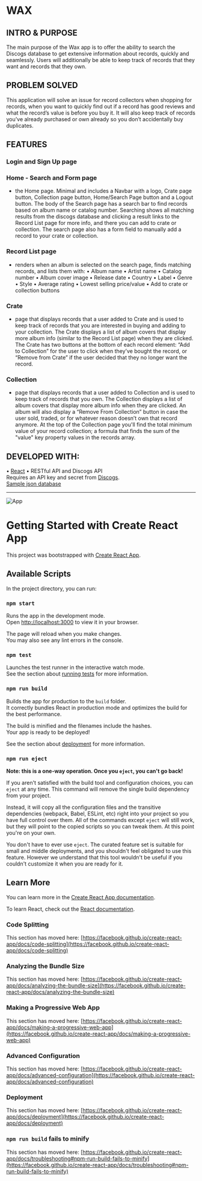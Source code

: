 # WAX

## INTRO & PURPOSE

The main purpose of the Wax app is to offer the ability to search the Discogs database to get extensive information about records, quickly and seamlessly. Users will additionally be able to keep track of records that they want and records that they own.

## PROBLEM SOLVED

This application will solve an issue for record collectors when shopping for records, when you want to quickly find out if a record has good reviews and what the record’s value is before you buy it. It will also keep track of records you’ve already purchased or own already so you don’t accidentally buy duplicates.

## FEATURES 

### Login and Sign Up page
### Home - Search and Form page
- the Home page. Minimal and includes a Navbar with a logo, Crate page button, Collection page button, Home/Search 
Page button and a Logout button. The body of the Search page has a search bar to find records based on album name or catalog number. Searching shows all matching results from the discogs database and clicking a result links to the Record List page for more info, and there you can add to crate or collection. The search page also has a form field to manually add a record to your crate or collection.
### Record List page 
- renders when an album is selected on the search page, finds matching records, and lists them with:
• Album name 
• Artist name
• Catalog number
• Album cover image
• Release date
• Country
• Label
• Genre
• Style
• Average rating
• Lowest selling price/value
• Add to crate or collection buttons
### Crate 
- page that displays records that a user added to Crate and is used to keep track of records that you are interested in buying and adding to your collection. The Crate displays a list of album covers that display more album info (similar to the Record List page) when they are clicked. The Crate has two buttons at the bottom of each record element: “Add to Collection” for the user to click when they’ve bought the record, or “Remove from Crate” if the user decided that they no longer want the record.
### Collection 
- page that displays records that a user added to Collection and is used to keep track of records that you own. The Collection displays a list of album covers that display more album info when they are clicked. An album will also display a “Remove From Collection” button in case the user sold, traded, or for whatever reason doesn’t own that record anymore. At the top of the Collection page you'll find the total minimum value of your record collection; a formula that finds the sum of the "value" key property values in the records array.

## DEVELOPED WITH:
• [React](https://facebook.github.io/react/)
• RESTful API and Discogs API
<br>Requires an API key and secret from [Discogs](https://www.discogs.com/developers/).
<br>[Sample json database](https://github.com/jmehart/wax-api)

<hr>

![App](https://vimeo.com/691108899)




# Getting Started with Create React App

This project was bootstrapped with [Create React App](https://github.com/facebook/create-react-app).

## Available Scripts

In the project directory, you can run:

### `npm start`

Runs the app in the development mode.\
Open [http://localhost:3000](http://localhost:3000) to view it in your browser.

The page will reload when you make changes.\
You may also see any lint errors in the console.

### `npm test`

Launches the test runner in the interactive watch mode.\
See the section about [running tests](https://facebook.github.io/create-react-app/docs/running-tests) for more information.

### `npm run build`

Builds the app for production to the `build` folder.\
It correctly bundles React in production mode and optimizes the build for the best performance.

The build is minified and the filenames include the hashes.\
Your app is ready to be deployed!

See the section about [deployment](https://facebook.github.io/create-react-app/docs/deployment) for more information.

### `npm run eject`

**Note: this is a one-way operation. Once you `eject`, you can't go back!**

If you aren't satisfied with the build tool and configuration choices, you can `eject` at any time. This command will remove the single build dependency from your project.

Instead, it will copy all the configuration files and the transitive dependencies (webpack, Babel, ESLint, etc) right into your project so you have full control over them. All of the commands except `eject` will still work, but they will point to the copied scripts so you can tweak them. At this point you're on your own.

You don't have to ever use `eject`. The curated feature set is suitable for small and middle deployments, and you shouldn't feel obligated to use this feature. However we understand that this tool wouldn't be useful if you couldn't customize it when you are ready for it.

## Learn More

You can learn more in the [Create React App documentation](https://facebook.github.io/create-react-app/docs/getting-started).

To learn React, check out the [React documentation](https://reactjs.org/).

### Code Splitting

This section has moved here: [https://facebook.github.io/create-react-app/docs/code-splitting](https://facebook.github.io/create-react-app/docs/code-splitting)

### Analyzing the Bundle Size

This section has moved here: [https://facebook.github.io/create-react-app/docs/analyzing-the-bundle-size](https://facebook.github.io/create-react-app/docs/analyzing-the-bundle-size)

### Making a Progressive Web App

This section has moved here: [https://facebook.github.io/create-react-app/docs/making-a-progressive-web-app](https://facebook.github.io/create-react-app/docs/making-a-progressive-web-app)

### Advanced Configuration

This section has moved here: [https://facebook.github.io/create-react-app/docs/advanced-configuration](https://facebook.github.io/create-react-app/docs/advanced-configuration)

### Deployment

This section has moved here: [https://facebook.github.io/create-react-app/docs/deployment](https://facebook.github.io/create-react-app/docs/deployment)

### `npm run build` fails to minify

This section has moved here: [https://facebook.github.io/create-react-app/docs/troubleshooting#npm-run-build-fails-to-minify](https://facebook.github.io/create-react-app/docs/troubleshooting#npm-run-build-fails-to-minify)

